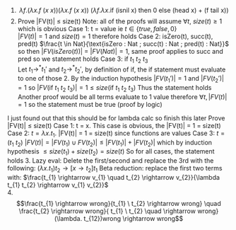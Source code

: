 1. $$\lambda f. (\lambda x. f \ (x \ x)) (\lambda x. f \ (x \ x)) \ (\lambda f. \lambda x. \text{if (isnil x) then 0 else (head x) + (f tail x)}  )$$
2. Prove |FV(t)| $\le$ size(t)
	Note: all of the proofs will assume $\forall t, \ size(t) \ge 1$ which is obvious
	Case 1: t = value ie $t \in \{true, false, 0\}$  
		$|FV(t)| = 1$ and $size(t) = 1$ therefore holds
	Case 2: isZero(t), succ(t), pred(t)
		$\frac{t \in Nat}{\text{isZero : Nat ; succ(t) : Nat ; pred(t) : Nat}}$ so then $|FV(isZero(t))|\ =\ |FV(Nat)| = 1$, same proof applies to succ and pred so we statement holds
	Case 3: $\text{if} \ t_{1}\ t_{2}\ t_{3}$  
		Let $t_{1} \rightarrow^{*} t_{1}'$  and $t_{2} \rightarrow^{*} t_{2}'$, by definition of if, the if statement must evaluate to one of those 2. By the induction hypothesis $|FV(t_{1}')| = 1$ and $|FV(t_{2}')| = 1$  so $|FV(\text{if} \ t_{1}\ t_{2}\ t_{3})| = 1 \le size(\text{if} \ t_{1}\ t_{2}\ t_{3})$ 
	Thus the statement holds	
	Another proof would be all terms evaluate to 1 value therefore $\forall t, |FV(t)|=1$  so the statement must be true (proof by logic)

I just found out that this should be for lambda calc so finish this later
Prove |FV(t)| $\le$ size(t)
	Case 1: t = x. This case is obvious, the |FV(t)| = 1 = size(t)
	Case 2: $t=\lambda x. t_{1}$. |FV(t)| = 1 = size(t) since functions are values
	Case 3: $t = (t_{1} \ t_{2})$  $|FV(t)| = |FV(t_{1}) \cup FV(t_{2})| \le |FV(t_{1})| + |FV(t_{2})|$  which by induction hypothesis $\le size(t_{1}) + size(t_{2}) = size(t)$ 
	So for all cases, the statement holds
3. 
	Lazy eval: Delete the first/second and replace the 3rd with the following: $(\lambda x. t_{1}) t_{2} \rightarrow [x \rightarrow t_{2}]t_{1}$ 
	Beta reduction: replace the first two terms with: $\frac{t_{1} \rightarrow v_{1} \quad t_{2} \rightarrow v_{2}}{\lambda t_{1} t_{2} \rightarrow v_{1} v_{2}}$   
4. 
	$$\frac{t_{1} \rightarrow wrong}{t_{1} \ t_{2} \rightarrow wrong} \quad \frac{t_{2} \rightarrow wrong}{ t_{1} \ t_{2} \quad \rightarrow wrong} (\lambda. t_{12})wrong \rightarrow wrong$$ 
	